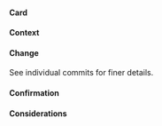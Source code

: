 #### Card

<!-- Link to Trello card or Jira issue to make it easier for future engineers to
get more context as to the nature of this change. This is the what. -->

[]()

#### Context

<!-- You've had your head in this problem space for longer than your reviewers
have. A couple of sentences as to why you've made this change will help them
review the change. This is the why. -->

#### Change

<!-- Here is where you describe *how* you're solving the problem. Ideally,
you're using meaningful commit messages: 
https://tbaggery.com/2008/04/19/a-note-about-git-commit-messages.html -->

See individual commits for finer details.

#### Confirmation

<!-- Merging your change is one thing. Here is a good place to link the
dashboard or other tool that you'll look at to check that your change behaves
the way you expect it to. -->

#### Considerations

<!-- A pull request should be the *start* of a conversation, not the end of one.
Here's a good place to pre-empt questions your reviewers may have and answer
them (such as alternative approaches considered and discarded). It's also a good
point to highlight any doubts you may have about your solution. -->
